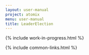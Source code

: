 ```yaml
---
layout: user-manual
project: atomix
menu: user-manual
title: LeaderElection
---
```


{% include work-in-progress.html %}

{% include common-links.html %}
